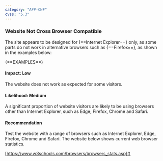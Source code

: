 ```yaml
---
category: "APP-CNF"
cvss: "5.3"
---
```

### Website Not Cross Browser Compatible
The site appears to be designed for {==Internet Explorer==} only, as some parts do not work in alternative browsers such as {==Firefox==}, as shown in the examples below:

{==EXAMPLES==}
#### Impact: Low
The website does not work as expected for some visitors.
#### Likelihood: Medium
A significant proportion of website visitors are likely to be using browsers other than Internet Explorer, such as Edge, Firefox, Chrome and Safari.
#### Recommendation
Test the website with a range of browsers such as Internet Explorer, Edge, Firefox, Chrome and Safari. The website below shows current web browser statistics.

[https://www.w3schools.com/browsers/browsers_stats.asp]()
